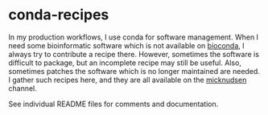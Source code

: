 # conda-recipes

In my production workflows, I use conda for software management. When I need some bioinformatic software which is not available on [bioconda](https://bioconda.github.io), I always try to contribute a recipe there. However, sometimes the software is difficult to package, but an incomplete recipe may still be useful. Also, sometimes patches the software which is no longer maintained are needed. I gather such recipes here, and they are all available on the [micknudsen](https://anaconda.org/micknudsen) channel.

See individual README files for comments and documentation.
